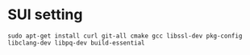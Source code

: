 # SUI setting

	sudo apt-get install curl git-all cmake gcc libssl-dev pkg-config libclang-dev libpq-dev build-essential
